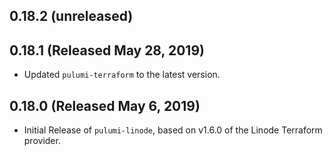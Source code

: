 ## 0.18.2 (unreleased)

## 0.18.1 (Released May 28, 2019)

- Updated `pulumi-terraform` to the latest version.

## 0.18.0 (Released May 6, 2019)

- Initial Release of `pulumi-linode`, based on v1.6.0 of the Linode Terraform provider.
